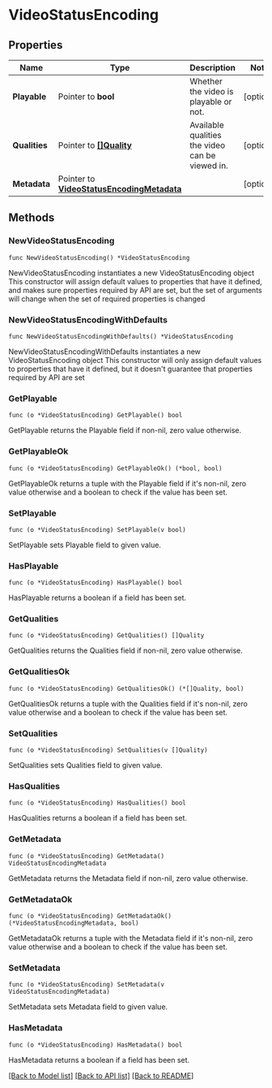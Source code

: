 # VideoStatusEncoding

## Properties

Name | Type | Description | Notes
------------ | ------------- | ------------- | -------------
**Playable** | Pointer to **bool** | Whether the video is playable or not. | [optional] 
**Qualities** | Pointer to [**[]Quality**](Quality.md) | Available qualities the video can be viewed in. | [optional] 
**Metadata** | Pointer to [**VideoStatusEncodingMetadata**](video-status-encoding-metadata.md) |  | [optional] 

## Methods

### NewVideoStatusEncoding

`func NewVideoStatusEncoding() *VideoStatusEncoding`

NewVideoStatusEncoding instantiates a new VideoStatusEncoding object
This constructor will assign default values to properties that have it defined,
and makes sure properties required by API are set, but the set of arguments
will change when the set of required properties is changed

### NewVideoStatusEncodingWithDefaults

`func NewVideoStatusEncodingWithDefaults() *VideoStatusEncoding`

NewVideoStatusEncodingWithDefaults instantiates a new VideoStatusEncoding object
This constructor will only assign default values to properties that have it defined,
but it doesn't guarantee that properties required by API are set

### GetPlayable

`func (o *VideoStatusEncoding) GetPlayable() bool`

GetPlayable returns the Playable field if non-nil, zero value otherwise.

### GetPlayableOk

`func (o *VideoStatusEncoding) GetPlayableOk() (*bool, bool)`

GetPlayableOk returns a tuple with the Playable field if it's non-nil, zero value otherwise
and a boolean to check if the value has been set.

### SetPlayable

`func (o *VideoStatusEncoding) SetPlayable(v bool)`

SetPlayable sets Playable field to given value.

### HasPlayable

`func (o *VideoStatusEncoding) HasPlayable() bool`

HasPlayable returns a boolean if a field has been set.

### GetQualities

`func (o *VideoStatusEncoding) GetQualities() []Quality`

GetQualities returns the Qualities field if non-nil, zero value otherwise.

### GetQualitiesOk

`func (o *VideoStatusEncoding) GetQualitiesOk() (*[]Quality, bool)`

GetQualitiesOk returns a tuple with the Qualities field if it's non-nil, zero value otherwise
and a boolean to check if the value has been set.

### SetQualities

`func (o *VideoStatusEncoding) SetQualities(v []Quality)`

SetQualities sets Qualities field to given value.

### HasQualities

`func (o *VideoStatusEncoding) HasQualities() bool`

HasQualities returns a boolean if a field has been set.

### GetMetadata

`func (o *VideoStatusEncoding) GetMetadata() VideoStatusEncodingMetadata`

GetMetadata returns the Metadata field if non-nil, zero value otherwise.

### GetMetadataOk

`func (o *VideoStatusEncoding) GetMetadataOk() (*VideoStatusEncodingMetadata, bool)`

GetMetadataOk returns a tuple with the Metadata field if it's non-nil, zero value otherwise
and a boolean to check if the value has been set.

### SetMetadata

`func (o *VideoStatusEncoding) SetMetadata(v VideoStatusEncodingMetadata)`

SetMetadata sets Metadata field to given value.

### HasMetadata

`func (o *VideoStatusEncoding) HasMetadata() bool`

HasMetadata returns a boolean if a field has been set.


[[Back to Model list]](../README.md#documentation-for-models) [[Back to API list]](../README.md#documentation-for-api-endpoints) [[Back to README]](../README.md)


